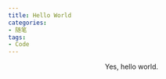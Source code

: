 ```yaml
---
title: Hello World
categories: 
- 随笔
tags:
- Code
---
```


<center>Yes, hello world.</center>

